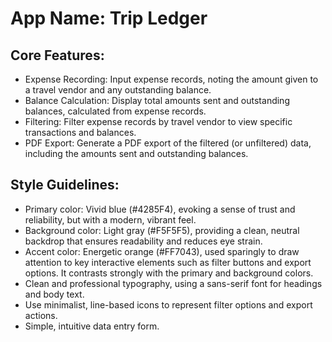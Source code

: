 # **App Name**: Trip Ledger

## Core Features:

- Expense Recording: Input expense records, noting the amount given to a travel vendor and any outstanding balance.
- Balance Calculation: Display total amounts sent and outstanding balances, calculated from expense records.
- Filtering: Filter expense records by travel vendor to view specific transactions and balances.
- PDF Export: Generate a PDF export of the filtered (or unfiltered) data, including the amounts sent and outstanding balances.

## Style Guidelines:

- Primary color: Vivid blue (#4285F4), evoking a sense of trust and reliability, but with a modern, vibrant feel.
- Background color: Light gray (#F5F5F5), providing a clean, neutral backdrop that ensures readability and reduces eye strain.
- Accent color: Energetic orange (#FF7043), used sparingly to draw attention to key interactive elements such as filter buttons and export options. It contrasts strongly with the primary and background colors.
- Clean and professional typography, using a sans-serif font for headings and body text.
- Use minimalist, line-based icons to represent filter options and export actions.
- Simple, intuitive data entry form.
